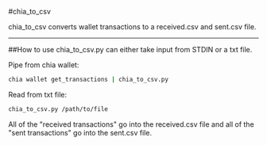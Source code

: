 #chia\_to\_csv

chia\_to\_csv converts wallet transactions to a received.csv and sent.csv file.

---

##How to use
chia\_to\_csv.py can either take input from STDIN or a txt file.

Pipe from chia wallet: 

```bash
chia wallet get_transactions | chia_to_csv.py
```

Read from txt file:

```bash
chia_to_csv.py /path/to/file
```

All of the "received transactions" go into the received.csv file and all of the "sent transactions" go into the sent.csv file.
